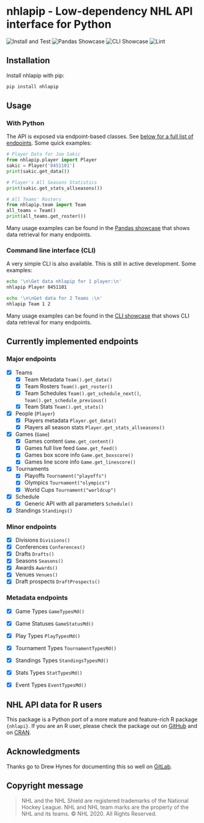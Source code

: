 # nhlapip - Low-dependency NHL API interface for Python

![Install and Test](https://github.com/jozefhajnala/nhlapip/workflows/ci/badge.svg)
![Pandas Showcase](https://github.com/jozefhajnala/nhlapip/workflows/pandas_showcase/badge.svg)
![CLI Showcase](https://github.com/jozefhajnala/nhlapip/workflows/cli_showcase/badge.svg)
![Lint](https://github.com/jozefhajnala/nhlapip/workflows/lint/badge.svg)


## Installation

Install nhlapip with pip:

```bash
pip install nhlapip
```

## Usage

### With Python

The API is exposed via endpoint-based classes. See [below for a full list of endpoints](#currently-implemented-endpoints). Some quick examples:

```python
# Player Data for Joe Sakic
from nhlapip.player import Player
sakic = Player('8451101')
print(sakic.get_data())

# Player's All Seasons Statistics
print(sakic.get_stats_allseasons())

# All Teams' Rosters
from nhlapip.team import Team
all_teams = Team()
print(all_teams.get_roster())
```

Many usage examples can be found in the [Pandas showcase](ci/pandas_showcase.py) that shows data retrieval for many endpoints.

### Command line interface (CLI)

A very simple CLI is also available. This is still in active development. Some examples:

```bash
echo '\n\Get data nhlapip for 1 player:\n'
nhlapip Player 8451101

echo '\n\nGet data for 2 Teams :\n'
nhlapip Team 1 2
```

Many usage examples can be found in the [CLI showcase](ci/cli_showcase.sh) that shows CLI data retrieval for many endpoints.


## Currently implemented endpoints

### Major endpoints

- [x] Teams
    - [x] Team Metadata `Team().get_data()`
    - [x] Team Rosters `Team().get_roster()`
    - [x] Team Schedules `Team().get_schedule_next()`, `Team().get_schedule_previous()`
    - [x] Team Stats `Team().get_stats()`

- [x] People (`Player`)
    - [x] Players metadata `Player.get_data()`
    - [x] Players all season stats `Player.get_stats_allseasons()`

- [x] Games (`Game`)
    - [x] Games content `Game.get_content()`
    - [x] Games full live feed `Game.get_feed()`
    - [x] Games box score info `Game.get_boxscore()`
    - [x] Games line score info `Game.get_linescore()`

- [x] Tournaments
    - [x] Playoffs `Tournament("playoffs")`
    - [x] Olympics `Tournament("olympics")`
    - [x] World Cups `Tournament("worldcup")`

- [x] Schedule
    - [x] Generic API with all parameters `Schedule()`

- [x] Standings `Standings()`

### Minor endpoints

- [x] Divisions `Divisions()`
- [x] Conferences `Conferences()`
- [x] Drafts `Drafts()`
- [x] Seasons `Seasons()`
- [x] Awards `Awards()`
- [x] Venues `Venues()`
- [x] Draft prospects `DraftProspects()`

### Metadata endpoints

- [x] Game Types `GameTypesMd()`
- [x] Game Statuses `GameStatusMd()`
- [x] Play Types `PlayTypesMd()`
- [x] Tournament Types `TournamentTypesMd()`
- [x] Standings Types `StandingsTypesMd()`
- [x] Stats Types `StatTypesMd()`
- [x] Event Types `EventTypesMd()`


## NHL API data for R users

This package is a Python port of a more mature and feature-rich R package `{nhlapi}`. If you are an R user, please check the package out on [GitHub](https://github.com/jozefhajnala/nhlapi) and on [CRAN](https://cran.r-project.org/package=nhlapi).


## Acknowledgments

Thanks go to Drew Hynes for documenting this so well on [GitLab](https://gitlab.com/dword4/nhlapi/blob/master/stats-api.md).


## Copyright message

> NHL and the NHL Shield are registered trademarks of the National Hockey League. NHL and NHL team marks are the property of the NHL and its teams. © NHL 2020. All Rights Reserved.
